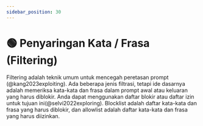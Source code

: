 ```yaml
---
sidebar_position: 30
---
```


# 🟢 Penyaringan Kata / Frasa (Filtering)

Filtering adalah teknik umum untuk mencegah peretasan prompt (@kang2023exploiting). Ada beberapa jenis filtrasi, tetapi ide dasarnya adalah memeriksa kata-kata dan frasa dalam prompt awal atau keluaran yang harus diblokir. Anda dapat menggunakan daftar blokir atau daftar izin untuk tujuan ini(@selvi2022exploring). Blocklist adalah daftar kata-kata dan frasa yang harus diblokir, dan allowlist adalah daftar kata-kata dan frasa yang harus diizinkan. 
